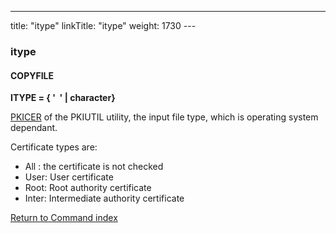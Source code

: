 ---
title: "itype"
linkTitle: "itype"
weight: 1730
---<span id="itype"></span>

### itype

#### COPYFILE

****ITYPE = { '  '
&#124; character}****

[PKICER](../../../../transport_security_start_here/certificates/pkiutil_cli_intro/using_the_pkicer_command) of the PKIUTIL utility, the input file type, which is operating
system dependant.

Certificate types are:

* All
    : the certificate is not checked
* User: User certificate
* Root: Root authority certificate
* Inter: Intermediate authority certificate

[Return to Command index](../../)
